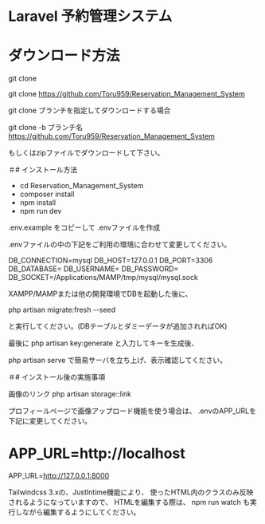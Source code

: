 # Laravel 予約管理システム

# ダウンロード方法

git clone

git clone https://github.com/Toru959/Reservation_Management_System

git clone ブランチを指定してダウンロードする場合

git clone -b ブランチ名 https://github.com/Toru959/Reservation_Management_System

もしくはzipファイルでダウンロードして下さい。

＃# インストール方法

- cd Reservation_Management_System
- composer install
- npm install
- npm run dev

.env.example をコピーして .envファイルを作成

.envファイルの中の下記をご利用の環境に合わせて変更してください。

DB_CONNECTION=mysql
DB_HOST=127.0.0.1
DB_PORT=3306
DB_DATABASE=
DB_USERNAME=
DB_PASSWORD=
DB_SOCKET=/Applications/MAMP/tmp/mysql/mysql.sock

XAMPP/MAMPまたは他の開発環境でDBを起動した後に、

php artisan migrate:fresh --seed

と実行してください。(DBテーブルとダミーデータが追加されればOK)

最後に
php artisan key:generate
と入力してキーを生成後、

php artisan serve
で簡易サーバを立ち上げ、表示確認してください。

＃# インストール後の実施事項

画像のリンク
php artisan storage::link

プロフィールページで画像アップロード機能を使う場合は、
.envのAPP_URLを下記に変更してください。


# APP_URL=http://localhost
APP_URL=http://127.0.0.1:8000

Tailwindcss 3.xの、JustIntime機能により、
使ったHTML内のクラスのみ反映されるようになっていますので、
HTMLを編集する際は、
npm run watch も実行しながら編集するようにしてください。